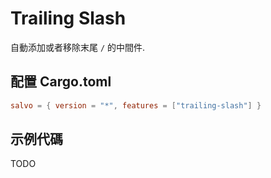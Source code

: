 # Trailing Slash

自動添加或者移除末尾 `/` 的中間件.

## 配置 Cargo.toml

```toml
salvo = { version = "*", features = ["trailing-slash"] }
```

## 示例代碼
TODO